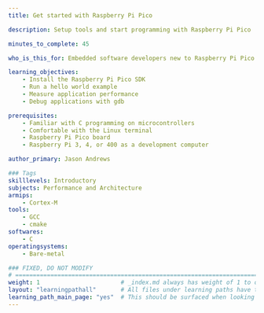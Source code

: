 ```yaml
---
title: Get started with Raspberry Pi Pico

description: Setup tools and start programming with Raspberry Pi Pico

minutes_to_complete: 45

who_is_this_for: Embedded software developers new to Raspberry Pi Pico.

learning_objectives: 
    - Install the Raspberry Pi Pico SDK
    - Run a hello world example
    - Measure application performance
    - Debug applications with gdb

prerequisites:
    - Familiar with C programming on microcontrollers
    - Comfortable with the Linux terminal 
    - Raspberry Pi Pico board
    - Raspberry Pi 3, 4, or 400 as a development computer

author_primary: Jason Andrews

### Tags
skilllevels: Introductory
subjects: Performance and Architecture
armips:
    - Cortex-M
tools:
    - GCC
    - cmake
softwares:
    - C
operatingsystems:
    - Bare-metal

### FIXED, DO NOT MODIFY
# ================================================================================
weight: 1                       # _index.md always has weight of 1 to order correctly
layout: "learningpathall"       # All files under learning paths have this same wrapper
learning_path_main_page: "yes"  # This should be surfaced when looking for related content. Only set for _index.md of learning path content.
---
```

